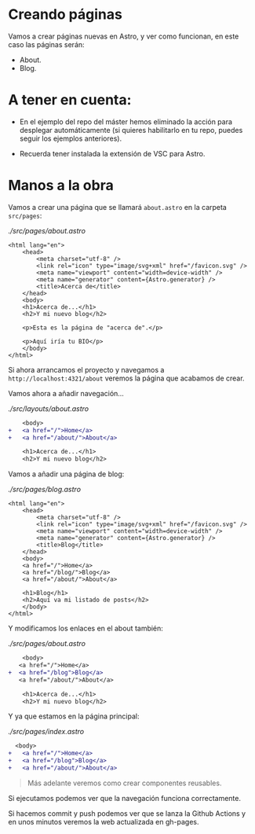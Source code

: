 # Creando páginas

Vamos a crear páginas nuevas en Astro, y ver como funcionan, en este caso las páginas serán:

- About.
- Blog.

# A tener en cuenta:

- En el ejemplo del repo del máster hemos eliminado la acción para desplegar automáticamente (si quieres habilitarlo en tu repo, puedes seguir los ejemplos anteriores).

- Recuerda tener instalada la extensión de VSC para Astro.

# Manos a la obra

Vamos a crear una página que se llamará `about.astro` en la carpeta `src/pages`:

_./src/pages/about.astro_

```astro
<html lang="en">
	<head>
		<meta charset="utf-8" />
		<link rel="icon" type="image/svg+xml" href="/favicon.svg" />
		<meta name="viewport" content="width=device-width" />
		<meta name="generator" content={Astro.generator} />
		<title>Acerca de</title>
	</head>
	<body>
    <h1>Acerca de...</h1>
    <h2>Y mi nuevo blog</h2>

    <p>Esta es la página de "acerca de".</p>

    <p>Aquí iría tu BIO</p>
    </body>
</html>
```

Si ahora arrancamos el proyecto y navegamos a `http://localhost:4321/about` veremos la página que acabamos de crear.

Vamos ahora a añadir navegación...

_./src/layouts/about.astro_

```diff
	<body>
+   <a href="/">Home</a>
+   <a href="/about/">About</a>

    <h1>Acerca de...</h1>
    <h2>Y mi nuevo blog</h2>
```

Vamos a añadir una página de blog:

_./src/pages/blog.astro_

```astro
<html lang="en">
	<head>
		<meta charset="utf-8" />
		<link rel="icon" type="image/svg+xml" href="/favicon.svg" />
		<meta name="viewport" content="width=device-width" />
		<meta name="generator" content={Astro.generator} />
		<title>Blog</title>
	</head>
	<body>
    <a href="/">Home</a>
    <a href="/blog/">Blog</a>
    <a href="/about/">About</a>

    <h1>Blog</h1>
    <h2>Aquí va mi listado de posts</h2>
    </body>
</html>
```

Y modificamos los enlaces en el about también:

_./src/pages/about.astro_

```diff
	<body>
   <a href="/">Home</a>
+  <a href="/blog">Blog</a>
   <a href="/about/">About</a>

    <h1>Acerca de...</h1>
    <h2>Y mi nuevo blog</h2>
```

Y ya que estamos en la página principal:

_./src/pages/index.astro_

```diff
  <body>
+   <a href="/">Home</a>
+   <a href="/blog">Blog</a>
+   <a href="/about/">About</a>
```

> Más adelante veremos como crear componentes reusables.

Si ejecutamos podemos ver que la navegación funciona correctamente.

Si hacemos commit y push podemos ver que se lanza la Github Actions y en unos minutos veremos la web actualizada en gh-pages.
